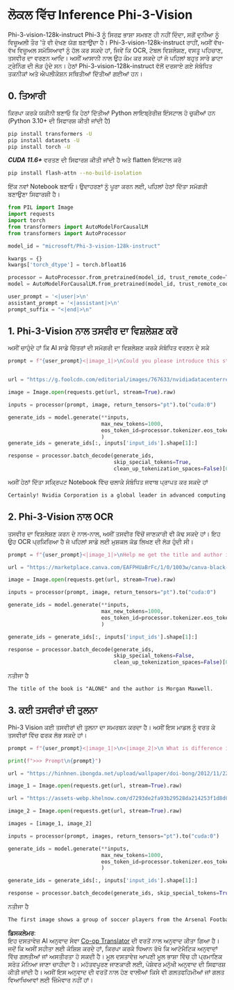 <!--
CO_OP_TRANSLATOR_METADATA:
{
  "original_hash": "110bee6270dad2ebf506d90a30b46dde",
  "translation_date": "2025-05-09T13:12:33+00:00",
  "source_file": "md/01.Introduction/03/Vision_Inference.md",
  "language_code": "pa"
}
-->
# **ਲੋਕਲ ਵਿੱਚ Inference Phi-3-Vision**

Phi-3-vision-128k-instruct Phi-3 ਨੂੰ ਸਿਰਫ਼ ਭਾਸ਼ਾ ਸਮਝਣ ਹੀ ਨਹੀਂ ਦਿੰਦਾ, ਸਗੋਂ ਦੁਨੀਆ ਨੂੰ ਵਿਜ਼ੂਅਲੀ ਤੌਰ 'ਤੇ ਵੀ ਦੇਖਣ ਯੋਗ ਬਣਾਉਂਦਾ ਹੈ। Phi-3-vision-128k-instruct ਰਾਹੀਂ, ਅਸੀਂ ਵੱਖ-ਵੱਖ ਵਿਜ਼ੂਅਲ ਸਮੱਸਿਆਵਾਂ ਨੂੰ ਹੱਲ ਕਰ ਸਕਦੇ ਹਾਂ, ਜਿਵੇਂ ਕਿ OCR, ਟੇਬਲ ਵਿਸ਼ਲੇਸ਼ਣ, ਵਸਤੂ ਪਹਿਚਾਣ, ਤਸਵੀਰ ਦਾ ਵਰਣਨ ਆਦਿ। ਅਸੀਂ ਆਸਾਨੀ ਨਾਲ ਉਹ ਕੰਮ ਕਰ ਸਕਦੇ ਹਾਂ ਜੋ ਪਹਿਲਾਂ ਬਹੁਤ ਸਾਰੇ ਡਾਟਾ ਟ੍ਰੇਨਿੰਗ ਦੀ ਲੋੜ ਹੁੰਦੇ ਸਨ। ਹੇਠਾਂ Phi-3-vision-128k-instruct ਵੱਲੋਂ ਦਰਸਾਏ ਗਏ ਸੰਬੰਧਿਤ ਤਕਨੀਕਾਂ ਅਤੇ ਐਪਲੀਕੇਸ਼ਨ ਸਥਿਤੀਆਂ ਦਿੱਤੀਆਂ ਗਈਆਂ ਹਨ।

## **0. ਤਿਆਰੀ**

ਕਿਰਪਾ ਕਰਕੇ ਯਕੀਨੀ ਬਣਾਓ ਕਿ ਹੇਠਾਂ ਦਿੱਤੀਆਂ Python ਲਾਇਬ੍ਰੇਰੀਜ਼ ਇੰਸਟਾਲ ਹੋ ਚੁਕੀਆਂ ਹਨ (Python 3.10+ ਦੀ ਸਿਫਾਰਸ਼ ਕੀਤੀ ਜਾਂਦੀ ਹੈ)

```bash
pip install transformers -U
pip install datasets -U
pip install torch -U
```

***CUDA 11.6+*** ਵਰਤਣ ਦੀ ਸਿਫਾਰਸ਼ ਕੀਤੀ ਜਾਂਦੀ ਹੈ ਅਤੇ flatten ਇੰਸਟਾਲ ਕਰੋ

```bash
pip install flash-attn --no-build-isolation
```

ਇੱਕ ਨਵਾਂ Notebook ਬਣਾਓ। ਉਦਾਹਰਣਾਂ ਨੂੰ ਪੂਰਾ ਕਰਨ ਲਈ, ਪਹਿਲਾਂ ਹੇਠਾਂ ਦਿੱਤਾ ਸਮੱਗਰੀ ਬਣਾਉਣਾ ਸਿਫਾਰਸ਼ੀ ਹੈ।

```python
from PIL import Image
import requests
import torch
from transformers import AutoModelForCausalLM
from transformers import AutoProcessor

model_id = "microsoft/Phi-3-vision-128k-instruct"

kwargs = {}
kwargs['torch_dtype'] = torch.bfloat16

processor = AutoProcessor.from_pretrained(model_id, trust_remote_code=True)
model = AutoModelForCausalLM.from_pretrained(model_id, trust_remote_code=True, torch_dtype="auto").cuda()

user_prompt = '<|user|>\n'
assistant_prompt = '<|assistant|>\n'
prompt_suffix = "<|end|>\n"
```

## **1. Phi-3-Vision ਨਾਲ ਤਸਵੀਰ ਦਾ ਵਿਸ਼ਲੇਸ਼ਣ ਕਰੋ**

ਅਸੀਂ ਚਾਹੁੰਦੇ ਹਾਂ ਕਿ AI ਸਾਡੇ ਚਿੱਤਰਾਂ ਦੀ ਸਮੱਗਰੀ ਦਾ ਵਿਸ਼ਲੇਸ਼ਣ ਕਰਕੇ ਸੰਬੰਧਿਤ ਵਰਣਨ ਦੇ ਸਕੇ

```python
prompt = f"{user_prompt}<|image_1|>\nCould you please introduce this stock to me?{prompt_suffix}{assistant_prompt}"


url = "https://g.foolcdn.com/editorial/images/767633/nvidiadatacenterrevenuefy2017tofy2024.png"

image = Image.open(requests.get(url, stream=True).raw)

inputs = processor(prompt, image, return_tensors="pt").to("cuda:0")

generate_ids = model.generate(**inputs, 
                              max_new_tokens=1000,
                              eos_token_id=processor.tokenizer.eos_token_id,
                              )
generate_ids = generate_ids[:, inputs['input_ids'].shape[1]:]

response = processor.batch_decode(generate_ids, 
                                  skip_special_tokens=True, 
                                  clean_up_tokenization_spaces=False)[0]
```

ਅਸੀਂ ਹੇਠਾਂ ਦਿੱਤਾ ਸਕ੍ਰਿਪਟ Notebook ਵਿੱਚ ਚਲਾਕੇ ਸੰਬੰਧਿਤ ਜਵਾਬ ਪ੍ਰਾਪਤ ਕਰ ਸਕਦੇ ਹਾਂ

```txt
Certainly! Nvidia Corporation is a global leader in advanced computing and artificial intelligence (AI). The company designs and develops graphics processing units (GPUs), which are specialized hardware accelerators used to process and render images and video. Nvidia's GPUs are widely used in professional visualization, data centers, and gaming. The company also provides software and services to enhance the capabilities of its GPUs. Nvidia's innovative technologies have applications in various industries, including automotive, healthcare, and entertainment. The company's stock is publicly traded and can be found on major stock exchanges.
```

## **2. Phi-3-Vision ਨਾਲ OCR**

ਤਸਵੀਰ ਦਾ ਵਿਸ਼ਲੇਸ਼ਣ ਕਰਨ ਦੇ ਨਾਲ-ਨਾਲ, ਅਸੀਂ ਤਸਵੀਰ ਵਿੱਚੋਂ ਜਾਣਕਾਰੀ ਵੀ ਕੱਢ ਸਕਦੇ ਹਾਂ। ਇਹ ਉਹ OCR ਪ੍ਰਕਿਰਿਆ ਹੈ ਜੋ ਪਹਿਲਾਂ ਸਾਡੇ ਲਈ ਮੁਸ਼ਕਲ ਕੋਡ ਲਿਖਣ ਦੀ ਲੋੜ ਹੁੰਦੀ ਸੀ।

```python
prompt = f"{user_prompt}<|image_1|>\nHelp me get the title and author information of this book?{prompt_suffix}{assistant_prompt}"

url = "https://marketplace.canva.com/EAFPHUaBrFc/1/0/1003w/canva-black-and-white-modern-alone-story-book-cover-QHBKwQnsgzs.jpg"

image = Image.open(requests.get(url, stream=True).raw)

inputs = processor(prompt, image, return_tensors="pt").to("cuda:0")

generate_ids = model.generate(**inputs, 
                              max_new_tokens=1000,
                              eos_token_id=processor.tokenizer.eos_token_id,
                              )

generate_ids = generate_ids[:, inputs['input_ids'].shape[1]:]

response = processor.batch_decode(generate_ids, 
                                  skip_special_tokens=False, 
                                  clean_up_tokenization_spaces=False)[0]

```

ਨਤੀਜਾ ਹੈ

```txt
The title of the book is "ALONE" and the author is Morgan Maxwell.
```

## **3. ਕਈ ਤਸਵੀਰਾਂ ਦੀ ਤੁਲਨਾ**

Phi-3 Vision ਕਈ ਤਸਵੀਰਾਂ ਦੀ ਤੁਲਨਾ ਦਾ ਸਮਰਥਨ ਕਰਦਾ ਹੈ। ਅਸੀਂ ਇਸ ਮਾਡਲ ਨੂੰ ਵਰਤ ਕੇ ਤਸਵੀਰਾਂ ਵਿੱਚ ਫਰਕ ਲੱਭ ਸਕਦੇ ਹਾਂ।

```python
prompt = f"{user_prompt}<|image_1|>\n<|image_2|>\n What is difference in this two images?{prompt_suffix}{assistant_prompt}"

print(f">>> Prompt\n{prompt}")

url = "https://hinhnen.ibongda.net/upload/wallpaper/doi-bong/2012/11/22/arsenal-wallpaper-free.jpg"

image_1 = Image.open(requests.get(url, stream=True).raw)

url = "https://assets-webp.khelnow.com/d7293de2fa93b29528da214253f1d8d0/news/uploads/2021/07/Arsenal-1024x576.jpg.webp"

image_2 = Image.open(requests.get(url, stream=True).raw)

images = [image_1, image_2]

inputs = processor(prompt, images, return_tensors="pt").to("cuda:0")

generate_ids = model.generate(**inputs, 
                              max_new_tokens=1000,
                              eos_token_id=processor.tokenizer.eos_token_id,
                              )

generate_ids = generate_ids[:, inputs['input_ids'].shape[1]:]

response = processor.batch_decode(generate_ids, skip_special_tokens=True, clean_up_tokenization_spaces=False)[0]
```

ਨਤੀਜਾ ਹੈ

```txt
The first image shows a group of soccer players from the Arsenal Football Club posing for a team photo with their trophies, while the second image shows a group of soccer players from the Arsenal Football Club celebrating a victory with a large crowd of fans in the background. The difference between the two images is the context in which the photos were taken, with the first image focusing on the team and their trophies, and the second image capturing a moment of celebration and victory.
```

**ਡਿਸਕਲੇਮਰ**:  
ਇਹ ਦਸਤਾਵੇਜ਼ AI ਅਨੁਵਾਦ ਸੇਵਾ [Co-op Translator](https://github.com/Azure/co-op-translator) ਦੀ ਵਰਤੋਂ ਨਾਲ ਅਨੁਵਾਦ ਕੀਤਾ ਗਿਆ ਹੈ। ਜਦੋਂ ਕਿ ਅਸੀਂ ਸਹੀਤਾ ਲਈ ਕੋਸ਼ਿਸ਼ ਕਰਦੇ ਹਾਂ, ਕਿਰਪਾ ਕਰਕੇ ਧਿਆਨ ਰੱਖੋ ਕਿ ਆਟੋਮੈਟਿਕ ਅਨੁਵਾਦਾਂ ਵਿੱਚ ਗਲਤੀਆਂ ਜਾਂ ਅਸਤੀਰਤਾ ਹੋ ਸਕਦੀ ਹੈ। ਮੂਲ ਦਸਤਾਵੇਜ਼ ਆਪਣੀ ਮੂਲ ਭਾਸ਼ਾ ਵਿੱਚ ਹੀ ਪ੍ਰਮਾਣਿਕ ਸਰੋਤ ਮੰਨਿਆ ਜਾਣਾ ਚਾਹੀਦਾ ਹੈ। ਮਹੱਤਵਪੂਰਣ ਜਾਣਕਾਰੀ ਲਈ, ਪੇਸ਼ੇਵਰ ਮਨੁੱਖੀ ਅਨੁਵਾਦ ਦੀ ਸਿਫਾਰਸ਼ ਕੀਤੀ ਜਾਂਦੀ ਹੈ। ਅਸੀਂ ਇਸ ਅਨੁਵਾਦ ਦੀ ਵਰਤੋਂ ਨਾਲ ਹੋਣ ਵਾਲੀਆਂ ਕਿਸੇ ਵੀ ਗਲਤਫਹਿਮੀਆਂ ਜਾਂ ਗਲਤ ਵਿਆਖਿਆਵਾਂ ਲਈ ਜ਼ਿੰਮੇਵਾਰ ਨਹੀਂ ਹਾਂ।